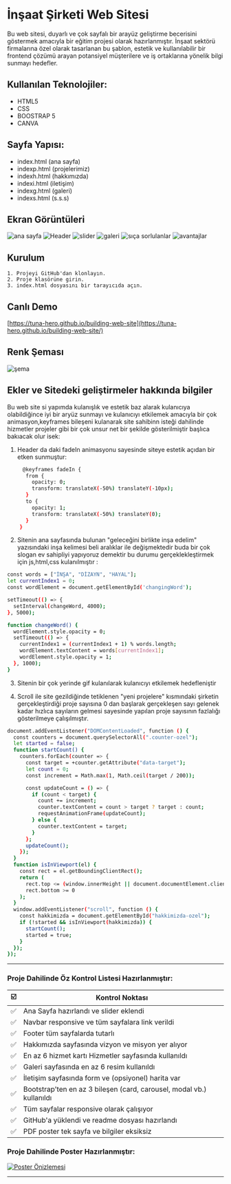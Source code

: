 
# İnşaat Şirketi Web Sitesi

Bu web sitesi, duyarlı ve çok sayfalı bir arayüz geliştirme becerisini göstermek amacıyla bir eğitim
projesi olarak hazırlanmıştır. İnşaat sektörü firmalarına özel olarak tasarlanan bu şablon, estetik
ve kullanılabilir bir frontend çözümü arayan potansiyel müşterilere ve iş ortaklarına yönelik bilgi
sunmayı hedefler.

## Kullanılan Teknolojiler:

- HTML5
- CSS
- BOOSTRAP 5
- CANVA


## Sayfa Yapısı:

- index.html (ana sayfa)
- indexp.html (projelerimiz)
- indexh.html (hakkımızda)
- indexi.html (iletişim)
- indexg.html (galeri)
- indexs.html (s.s.s)

## Ekran Görüntüleri

![ana sayfa](screenshot/anasayfa.png)
![Header](screenshot/header.png)
![slider](screenshot/slider.png)
![galeri](screenshot/galeri.png)
![sıça sorlulanlar](screenshot/soru.png)
![avantajlar](screenshot/hizmet.png)

## Kurulum
    1. Projeyi GitHub'dan klonlayın.
    2. Proje klasörüne girin.
    3. index.html dosyasını bir tarayıcıda açın.

## Canlı Demo
[https://tuna-hero.github.io/building-web-site](https://tuna-hero.github.io/building-web-site/)

## Renk Şeması
![şema](screenshot/renk.png)



## Ekler ve Sitedeki geliştirmeler hakkında bilgiler 

Bu web site si yapımda kulanışlık ve estetik baz alarak kulanıcıya olabildiğince iyi bir aryüz sunmayı ve kulanıcıyı etkilemek amacıyla bir çok animasyon,keyframes bileşeni kulanarak site sahibinn isteği dahilinde hizmetler projeler gibi bir çok unsur net bir şekilde gösterilmiştir başlıca bakıacak olur isek:

1. Header da daki fadeIn animasyonu sayesinde siteye estetik açıdan bir etken sunmuştur:

```bash
     @keyframes fadeIn {
      from {
        opacity: 0;
        transform: translateX(-50%) translateY(-10px);
      }
      to {
        opacity: 1;
        transform: translateX(-50%) translateY(0);
      }
    }
```
2. Sitenin ana sayfasında bulunan "geleceğini birlikte inşa edelim"
yazısındaki inşa kelimesi beli aralıklar ile değişmektedir buda bir çok slogan ev sahipliyi yapıyoruz demektir bu durumu gerçeklekleştirmek için js,html,css kulanılmıştır :

```bash
const words = ["İNŞA", "DİZAYN", "HAYAL"];
let currentIndex1 = 0;
const wordElement = document.getElementById('changingWord');

setTimeout(() => {
  setInterval(changeWord, 4000);
}, 5000);

function changeWord() {
  wordElement.style.opacity = 0;
  setTimeout(() => {
    currentIndex1 = (currentIndex1 + 1) % words.length;
    wordElement.textContent = words[currentIndex1];
    wordElement.style.opacity = 1;
  }, 1000);
}
```
3. Sitenin bir çok yerinde gif kulanılarak kulanıcıyı etkilemek hedefleniştir

4. Scroll ile site gezildiğinde tetiklenen "yeni projelere" kısmındaki şirketin gerçekleştirdiği proje sayısına 0 dan başlarak gerçekleşen sayı gelenek kadar hızlıca sayıların gelmesi sayesinde yapılan proje sayısının fazlalığı gösterilmeye çalışılmıştır.

```bash
document.addEventListener("DOMContentLoaded", function () {
  const counters = document.querySelectorAll(".counter-ozel");
  let started = false;
  function startCount() {
    counters.forEach(counter => {
      const target = +counter.getAttribute("data-target");
      let count = 0;
      const increment = Math.max(1, Math.ceil(target / 200));

      const updateCount = () => {
        if (count < target) {
          count += increment;
          counter.textContent = count > target ? target : count;
          requestAnimationFrame(updateCount);
        } else {
          counter.textContent = target;
        }
      };
      updateCount();
    });
  }
  function isInViewport(el) {
    const rect = el.getBoundingClientRect();
    return (
      rect.top <= (window.innerHeight || document.documentElement.clientHeight) &&
      rect.bottom >= 0
    );
  }
  window.addEventListener("scroll", function () {
    const hakkimizda = document.getElementById("hakkimizda-ozel");
    if (!started && isInViewport(hakkimizda)) {
      startCount();
      started = true;
    }
  });
});
```
----
### Proje Dahilinde Öz Kontrol Listesi Hazırlanmıştır:

| ☑️ | **Kontrol Noktası** |
|----|---------------------|
| ✅ | Ana Sayfa hazırlandı ve slider eklendi |
| ✅ | Navbar responsive ve tüm sayfalara link verildi |
| ✅ | Footer tüm sayfalarda tutarlı |
| ✅ | Hakkımızda sayfasında vizyon ve misyon yer alıyor |
| ✅ | En az 6 hizmet kartı Hizmetler sayfasında kullanıldı |
| ✅ | Galeri sayfasında en az 6 resim kullanıldı |
| ✅ | İletişim sayfasında form ve (opsiyonel) harita var |
| ✅ | Bootstrap'ten en az 3 bileşen (card, carousel, modal vb.) kullanıldı |
| ✅ | Tüm sayfalar responsive olarak çalışıyor |
| ✅ | GitHub'a yüklendi ve readme dosyası hazırlandı |
| ✅ | PDF poster tek sayfa ve bilgiler eksiksiz |

### Proje Dahilinde Poster Hazırlanmıştır:

[![Poster Önizlemesi](poster.png)](poster/poster.pdf)

---



  
